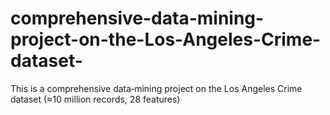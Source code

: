 # comprehensive-data-mining-project-on-the-Los-Angeles-Crime-dataset-
This is a comprehensive data‑mining project on the Los Angeles Crime dataset (≈10 million records, 28 features)
